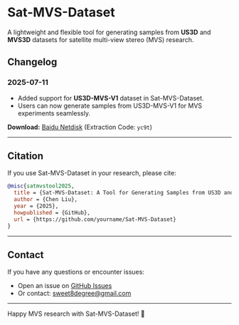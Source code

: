 # Sat-MVS-Dataset

A lightweight and flexible tool for generating samples from **US3D** and **MVS3D** datasets for satellite multi-view stereo (MVS) research.

## Changelog

### 2025-07-11
- Added support for **US3D-MVS-V1** dataset in Sat-MVS-Dataset.
- Users can now generate samples from US3D-MVS-V1 for MVS experiments seamlessly.

**Download:** [Baidu Netdisk](https://pan.baidu.com/s/1mlOl7mWtDJ9LJ6D6Kc73Ng?pwd=yc9t) (Extraction Code: `yc9t`)

---

## Citation
If you use Sat-MVS-Dataset in your research, please cite:

```bibtex
@misc{satmvstool2025,
  title = {Sat-MVS-Dataset: A Tool for Generating Samples from US3D and MVS3D},
  author = {Chen Liu},
  year = {2025},
  howpublished = {GitHub},
  url = {https://github.com/yourname/Sat-MVS-Dataset}
}
```

---

## Contact

If you have any questions or encounter issues:
- Open an issue on [GitHub Issues](https://github.com/yourname/Sat-MVS-Dataset/issues)
- Or contact: sweet8degree@gmail.com

---

Happy MVS research with Sat-MVS-Dataset! 🚀
